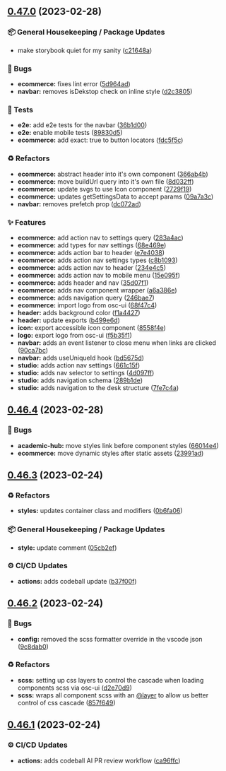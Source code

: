 ## [0.47.0](https://github.com/Open-Study-College/osc/compare/v0.46.4...v0.47.0) (2023-02-28)


### 📦 General Housekeeping / Package Updates

* make storybook quiet for my sanity ([c21648a](https://github.com/Open-Study-College/osc/commit/c21648aa99860f9bafcbf6dfa93367a224f36e60))


### 🐛 Bugs

* **ecommerce:** fixes lint error ([5d964ad](https://github.com/Open-Study-College/osc/commit/5d964ad68f647d2a150d321f68543c574ac388c6))
* **navbar:** removes isDekstop check on inline style ([d2c3805](https://github.com/Open-Study-College/osc/commit/d2c380570f0d3519f872febf2c2e7b4e9ef4ee92))


### 🧪 Tests

* **e2e:** add e2e tests for the navbar ([36b1d00](https://github.com/Open-Study-College/osc/commit/36b1d000f69a70089a098bf895c6bef3ca4ec529))
* **e2e:** enable mobile tests ([89830d5](https://github.com/Open-Study-College/osc/commit/89830d5eb8099774a2e8650c306581606acf87d3))
* **ecommerce:** add exact: true to button locators ([fdc5f5c](https://github.com/Open-Study-College/osc/commit/fdc5f5c7dc67f1c8e2a92a4f7481a2d4347a9d84))


### ♻️ Refactors

* **ecommerce:** abstract header into it's own component ([366ab4b](https://github.com/Open-Study-College/osc/commit/366ab4b7c294a3b3918302394a48b911a36ef74c))
* **ecommerce:** move buildUrl query into it's own file ([8d032ff](https://github.com/Open-Study-College/osc/commit/8d032ff3a9b8afa67ebf5b83c277dcd3419e4467))
* **ecommerce:** update svgs to use Icon component ([2729f19](https://github.com/Open-Study-College/osc/commit/2729f196361777a6324950fb6c6c8e5a619911a6))
* **ecommerce:** updates getSettingsData to accept params ([09a7a3c](https://github.com/Open-Study-College/osc/commit/09a7a3ca432c471d052df6237cbfb95a0a9102c1))
* **navbar:** removes prefetch prop ([dc072ad](https://github.com/Open-Study-College/osc/commit/dc072ad5f9fb1c09a4a9ac7dc52aecccdb13fca4))


### ✨ Features

* **ecommerce:** add action nav to settings query ([283a4ac](https://github.com/Open-Study-College/osc/commit/283a4ac56997cb616b164b9241c2dadb9ae64916))
* **ecommerce:** add types for nav settings ([68e469e](https://github.com/Open-Study-College/osc/commit/68e469e9ec223266c57514c4112a017cf514fa90))
* **ecommerce:** adds action bar to header ([e7e4038](https://github.com/Open-Study-College/osc/commit/e7e4038caeec95277d40b663a30818194057b94c))
* **ecommerce:** adds action nav settings types ([c8b1093](https://github.com/Open-Study-College/osc/commit/c8b1093efa7637e1ce46e51242ee24e6044be41f))
* **ecommerce:** adds action nav to header ([234e4c5](https://github.com/Open-Study-College/osc/commit/234e4c5be8d6868183f29688e3e3a165e8e7bdd8))
* **ecommerce:** adds action nav to mobile menu ([15e095f](https://github.com/Open-Study-College/osc/commit/15e095f6cebdcec9d3833165fa26a53769dd131e))
* **ecommerce:** adds header and nav ([35d07f1](https://github.com/Open-Study-College/osc/commit/35d07f17b24ba8b8d846e38356859bbf62e7488d))
* **ecommerce:** adds nav component wrapper ([a6a386e](https://github.com/Open-Study-College/osc/commit/a6a386eba15213e0c8db7c981cd2af100c8cb661))
* **ecommerce:** adds navigation query ([246bae7](https://github.com/Open-Study-College/osc/commit/246bae7580f77ef304e752af91dd83185c79136a))
* **ecommerce:** import logo from osc-ui ([68f47c4](https://github.com/Open-Study-College/osc/commit/68f47c41ed0f76e5a05ae9a7b86e17041759f908))
* **header:** adds background color ([f1a4427](https://github.com/Open-Study-College/osc/commit/f1a4427f2efff88d89cf2f174c0c7fabdf24e1c6))
* **header:** update exports ([b499e6d](https://github.com/Open-Study-College/osc/commit/b499e6de34b53c1716fff6080e4b1389cb576c65))
* **icon:** export accessible icon component ([8558f4e](https://github.com/Open-Study-College/osc/commit/8558f4e36f3ccc1f5e393f6e33ee8e2996761b13))
* **logo:** export logo from osc-ui ([f5b35f1](https://github.com/Open-Study-College/osc/commit/f5b35f1da012c1eb27b6458315024b4848a19a68))
* **navbar:** adds an event listener to close menu when links are clicked ([90ca7bc](https://github.com/Open-Study-College/osc/commit/90ca7bc1a8e9b9cd009e59adcc119e7c340edd61))
* **navbar:** adds useUniqueId hook ([bd5675d](https://github.com/Open-Study-College/osc/commit/bd5675d41e582640e5bb763ade59ee47d29ed794))
* **studio:** adds action nav settings ([661c15f](https://github.com/Open-Study-College/osc/commit/661c15fc61bd2d37e4e44d4cab5ec8de0a6e6421))
* **studio:** adds nav selector to settings ([4d097ff](https://github.com/Open-Study-College/osc/commit/4d097ff5612493da8cfc49b6540daf8fc77d7972))
* **studio:** adds navigation schema ([289b1de](https://github.com/Open-Study-College/osc/commit/289b1dead140d7c2b1c55676620818692306e53d))
* **studio:** adds navigation to the desk structure ([7fe7c4a](https://github.com/Open-Study-College/osc/commit/7fe7c4ad746684e3ae34e6d800dfc479e351e2ae))

## [0.46.4](https://github.com/Open-Study-College/osc/compare/v0.46.3...v0.46.4) (2023-02-28)


### 🐛 Bugs

* **academic-hub:** move styles link before component styles ([66014e4](https://github.com/Open-Study-College/osc/commit/66014e42959c874a94db44780d386149007c81c7))
* **ecommerce:** move dynamic styles after static assets ([23991ad](https://github.com/Open-Study-College/osc/commit/23991ad9bb8c4cace345d2d49293b523a8c85c41))

## [0.46.3](https://github.com/Open-Study-College/osc/compare/v0.46.2...v0.46.3) (2023-02-24)


### ♻️ Refactors

* **styles:** updates container class and modifiers ([0b6fa06](https://github.com/Open-Study-College/osc/commit/0b6fa06995572d88ac5fcd4ab80dca898a6d854a))


### 📦 General Housekeeping / Package Updates

* **style:** update comment ([05cb2ef](https://github.com/Open-Study-College/osc/commit/05cb2ef1960b548b312713ccd58abfdde82ac649))


### ⚙️ CI/CD Updates

* **actions:** adds codeball update ([b37f00f](https://github.com/Open-Study-College/osc/commit/b37f00f2eede05c42765deb8cac2c15539ae0436))

## [0.46.2](https://github.com/Open-Study-College/osc/compare/v0.46.1...v0.46.2) (2023-02-24)


### 🐛 Bugs

* **config:** removed the scss formatter override in the vscode json ([9c8dab0](https://github.com/Open-Study-College/osc/commit/9c8dab0fd1d1d0efb68a403f48a359cdfa6f4390))


### ♻️ Refactors

* **scss:** setting up css layers to control the cascade when loading components scss via osc-ui ([d2e70d9](https://github.com/Open-Study-College/osc/commit/d2e70d9dffd120eff7ee1266f12dcfc27d8d8a11))
* **scss:** wraps all component scss with an [@layer](https://github.com/layer) to allow us better control of css cascade ([857f649](https://github.com/Open-Study-College/osc/commit/857f6497e135f3ee32ce48de4574ab1505f0f050))

## [0.46.1](https://github.com/Open-Study-College/osc/compare/v0.46.0...v0.46.1) (2023-02-24)


### ⚙️ CI/CD Updates

* **actions:** adds codeball AI PR review workflow ([ca96ffc](https://github.com/Open-Study-College/osc/commit/ca96ffc3bec968e4aca1ce5f1d5be8fed3d3eac1))

